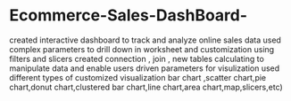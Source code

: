 # Ecommerce-Sales-DashBoard-
created interactive dashboard to track and analyze online sales data 
used complex parameters to drill down in worksheet and customization using filters and slicers
created connection , join , new tables calculating to manipulate data and enable users driven parameters for visulization
used different types of customized visualization bar chart ,scatter chart,pie chart,donut chart,clustered bar chart,line chart,area chart,map,slicers,etc)
